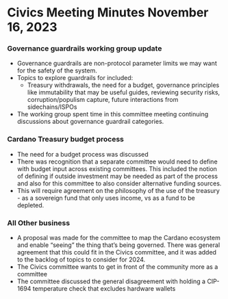 # Civics Meeting Minutes November 16, 2023

### Governance guardrails working group update

* Governance guardrails are non-protocol parameter limits we may want for the safety of the system.
* Topics to explore guardrails for included:
  * Treasury withdrawals, the need for a budget, governance principles like immutability that may be useful guides, reviewing security risks, corruption/populism capture, future interactions from sidechains/ISPOs
* The working group spent time in this committee meeting continuing discussions about governance guardrail categories.



### Cardano Treasury budget process

* The need for a budget process was discussed
* There was recognition that a separate committee would need to define with budget input across existing committees. This included the notion of defining if outside investment may be needed as part of the process and also for this committee to also consider alternative funding sources.
* This will require agreement on the philosophy of the use of the treasury - as a sovereign fund that only uses income, vs as a fund to be depleted.



### All Other business

* A proposal was made for the committee to map the Cardano ecosystem and enable “seeing” the thing that’s being governed. There was general agreement that this could fit in the Civics committee, and it was added to the backlog of topics to consider for 2024.
* The Civics committee wants to get in front of the community more as a committee
* The committee discussed the general disagreement with holding a CIP-1694 temperature check that excludes hardware wallets
